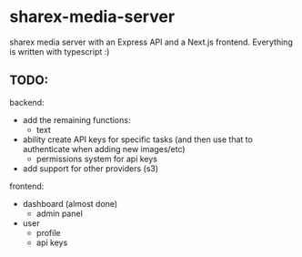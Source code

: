 # sharex-media-server

sharex media server with an Express API and a Next.js frontend. Everything is written with typescript :)

## TODO:

backend:

-   add the remaining functions:
    -   text
-   ability create API keys for specific tasks (and then use that to authenticate when adding new images/etc)
    -   permissions system for api keys
-   add support for other providers (s3)

frontend:

-   dashboard (almost done)
    -   admin panel
-   user
    -   profile
    -   api keys
